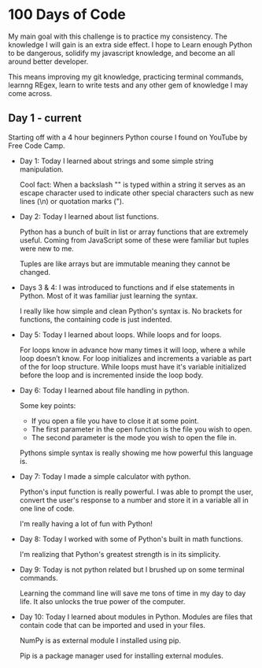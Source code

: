 # 100 Days of Code

My main goal with this challenge is to practice my consistency. The knowledge I will gain is an extra side effect. I hope to Learn enough Python to be dangerous, solidify my javascript knowledge, and become an all around better developer.

This means improving my git knowledge, practicing terminal commands, learnng REgex, learn to write tests and any other gem of knowledge I may come across.

## Day 1 - current

Starting off with a 4 hour beginners Python course I found on YouTube by Free Code Camp.

- Day 1:
  Today I learned about strings and some simple string manipulation.

  Cool fact: When a backslash "\" is typed within a string it serves as an escape character used to indicate other special characters such as new lines (\n) or quotation marks (\").

- Day 2:
  Today I learned about list functions.

  Python has a bunch of built in list or array functions that are extremely useful. Coming from JavaScript some of these were familiar but tuples were new to me.

  Tuples are like arrays but are immutable meaning they cannot be changed.

- Days 3 & 4:
  I was introduced to functions and if else statements in Python. Most of it was familiar just learning the syntax.

  I really like how simple and clean Python's syntax is. No brackets for functions, the containing code is just indented.

- Day 5:
  Today I learned about loops. While loops and for loops.

  For loops know in advance how many times it will loop, where a while loop doesn’t know. For loop initializes and increments a variable as part of the for loop structure. While loops must have it's variable initialized before the loop and is incremented inside the loop body.

- Day 6:
  Today I learned about file handling in python.

  Some key points:
  - If you open a file you have to close it at some point.
  - The first parameter in the open function is the file you wish to open.
  - The second parameter is the mode you wish to open the file in.

  Pythons simple syntax is really showing me how powerful this language is.

- Day 7:
  Today I made a simple calculator with python.

  Python's input function is really powerful. I was able to prompt the user, convert the user's response to a number and store it in a variable all in one line of code.

  I'm really having a lot of fun with Python!

- Day 8:
  Today I worked with some of Python's built in math functions.

  I'm realizing that Python's greatest strength is in its simplicity.

- Day 9:
  Today is not python related but I brushed up on some terminal commands.
  
  Learning the command line will save me tons of time in my day to day life. It also unlocks the true power of the computer.

- Day 10:
  Today I learned about modules in Python. Modules are files that contain code that can be imported and used in your files.

  NumPy is as external module I installed using pip.

  Pip is a package manager used for installing external modules.
